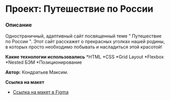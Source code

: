# Проект: Путешествие по России

### Описание
Одностраничный, адаптивный сайт посвященный теме " Путешествие по России ". Этот сайт расскажет о прекрасных уголках нашей родины, в которых просто необходимо побывать и насладиться этой красотой!

**Какие технологии использовались**
*HTML
*CSS
*Grid Layout
*Flexbox
*Nested БЭМ
*Позиционирование

**Автор:**
Кондратьев Максим.


**Ссылка на макет**

* [Ссылка на макет в Figma](https://www.figma.com/file/5S2WSbEFL6awjVWJ0NWL8Q/Sprint-3_-Russia-_-desktop-mobile?node-id=28503%3A0)

